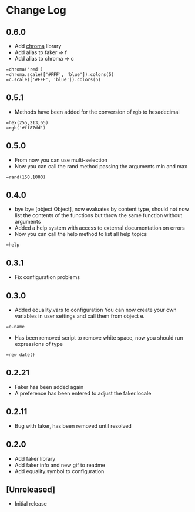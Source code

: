# Change Log

## 0.6.0
- Add [chroma](http://gka.github.io/chroma.js/) library
- Add alias to faker => f
- Add alias to chroma => c
```
=chroma('red')
=chroma.scale(['#FFF', 'blue']).colors(5)
=c.scale(['#FFF', 'blue']).colors(5)
```


## 0.5.1
- Methods have been added for the conversion of rgb to hexadecimal
```
=hex(255,213,65)
=rgb('#ff87dd')
```

## 0.5.0
- From now you can use multi-selection
- Now you can call the rand method passing the arguments min and max
```
=rand(150,1000)
```

## 0.4.0
- bye bye [object Object], now evaluates by content type, should not now list the contents of the functions but throw the same function without arguments
- Added a help system with access to external documentation on errors
- Now you can call the help method to list all help topics
```
=help
```

## 0.3.1
- Fix configuration problems

## 0.3.0
- Added equality.vars to configuration
You can now create your own variables in user settings and call them from object e.
```
=e.name
```
- Has been removed script to remove white space, now you should run expressions of type
```
=new date()
```

## 0.2.21
- Faker has been added again
- A preference has been entered to adjust the faker.locale

## 0.2.11
- Bug with faker, has been removed until resolved

## 0.2.0
- Add faker library
- Add faker info and new gif to readme
- Add equality.symbol to configuration

## [Unreleased]
- Initial release
